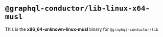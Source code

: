 # `@graphql-conductor/lib-linux-x64-musl`

This is the **x86_64-unknown-linux-musl** binary for `@graphql-conductor/lib`

